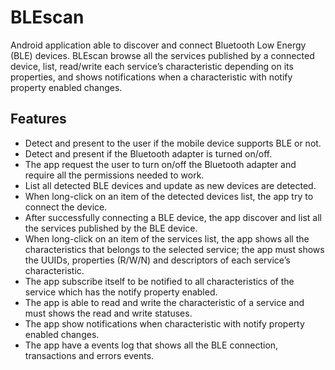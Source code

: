 # BLEscan
Android application able to discover and connect Bluetooth Low Energy (BLE) devices. BLEscan browse all the services published by a connected device, list, read/write each service’s characteristic depending on its properties, and shows notifications when a
characteristic with notify property enabled changes.
## Features
  - Detect and present to the user if the mobile device supports BLE or not.
  - Detect and present if the Bluetooth adapter is turned on/off.
  - The app request the user to turn on/off the Bluetooth adapter and require all the permissions needed to work.
  - List all detected BLE devices and update as new devices are detected.
  - When long-click on an item of the detected devices list, the app try to connect the device.
  - After successfully connecting a BLE device, the app discover and list all the services published by the BLE device.
  - When long-click on an item of the services list, the app shows all the characteristics that belongs to the selected service; the app must shows the UUIDs, properties (R/W/N) and descriptors of each service’s characteristic.
  - The app subscribe itself to be notified to all characteristics of the service which has the notify property enabled.
  - The app is able to read and write the characteristic of a service and must shows the read and write statuses.
  - The app show notifications when characteristic with notify property enabled changes.
  - The app have a events log that shows all the BLE connection, transactions and errors events.

